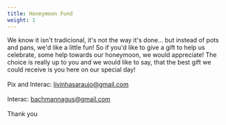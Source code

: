 ```yaml
---
title: Honeymoon Fund
weight: 1
---
```

We know it isn't tradicional, it's not the way it's done... but instead of pots and pans, we'd like a little fun! So if you'd like to give a gift to help us celebrate, some help towards our honeymoon, we would appreciate!
The choice is really up to you and we would like to say, that the best gift we could receive is you here on our special day!
\
\
Pix and Interac: livinhasaraujo@gmail.com\
\
Interac: bachmannagus@gmail.com
\
\
Thank you